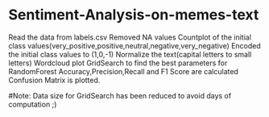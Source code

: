 # Sentiment-Analysis-on-memes-text
Read the data from labels.csv 
Removed NA values
Countplot of the initial class values(very_positive,positive,neutral,negative,very_negative)
Encoded the initial class values to (1,0,-1)
Normalize the text(capital letters to small letters)
Wordcloud plot
GridSearch to find the best parameters for RandomForest
Accuracy,Precision,Recall and F1 Score are calculated
Confusion Matrix is plotted.

#Note: Data size for GridSearch has been reduced to avoid days of computation ;)
